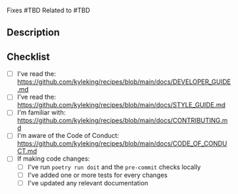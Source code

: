 <!--

First off, thanks for contributing!

Make sure to review the documentation on the Style Guide, Developer Notes, and other information that can help a PR move smoothly. See the checklist at the bottom of this template for links

 -->

<!-- TODO: Specify the issue number(s) associated with the changes here -->

Fixes #TBD
Related to #TBD

## Description

<!-- TODO: Describe the purpose and high-level explanation of the changes -->

## Checklist

<!-- TODO: Check-off all items with an `x` (`[x]`) -->

- [ ] I've read the: <https://github.com/kyleking/recipes/blob/main/docs/DEVELOPER_GUIDE.md>
- [ ] I've read the: <https://github.com/kyleking/recipes/blob/main/docs/STYLE_GUIDE.md>
- [ ] I'm familiar with: <https://github.com/kyleking/recipes/blob/main/docs/CONTRIBUTING.md>
- [ ] I'm aware of the Code of Conduct: <https://github.com/kyleking/recipes/blob/main/docs/CODE_OF_CONDUCT.md>
- [ ] If making code changes:
  - [ ] I've run `poetry run doit` and the `pre-commit` checks locally
  - [ ] I've added one or more tests for every changes
  - [ ] I've updated any relevant documentation

<!-- 'calcipy:skip_tags' -->
